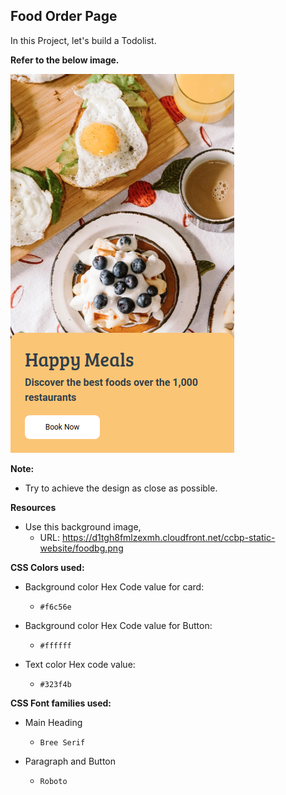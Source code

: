 ## Food Order Page

In this Project, let's build a Todolist.


**Refer to the below image.**

![alt text](image.png)


**Note:**
- Try to achieve the design as close as possible.

**Resources**
- Use this background image,
    - URL:  https://d1tgh8fmlzexmh.cloudfront.net/ccbp-static-website/foodbg.png


**CSS Colors used:**

- Background color Hex Code value for card:
    - `#f6c56e`

- Background color Hex Code value for Button:
    - `#ffffff`

- Text color Hex code value:
    - `#323f4b`


**CSS Font families used:**
- Main Heading
    - `Bree Serif`

- Paragraph and Button
    - `Roboto`